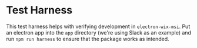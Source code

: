 # Test Harness
This test harness helps with verifying development in `electron-wix-msi`.
Put an electron app into the `app` directory (we're using Slack as an example)
and run `npm run harness` to ensure that the package works as intended.
